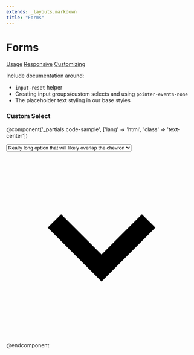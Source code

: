 ```yaml
---
extends: _layouts.markdown
title: "Forms"
---
```


# Forms

<div class="subnav">
    <a class="subnav-link" href="#usage">Usage</a>
    <a class="subnav-link" href="#responsive">Responsive</a>
    <a class="subnav-link" href="#customizing">Customizing</a>
</div>

Include documentation around:

- `input-reset` helper
- Creating input groups/custom selects and using `pointer-events-none`
- The placeholder text styling in our base styles

### Custom Select

@component('_partials.code-sample', ['lang' => 'html', 'class' => 'text-center'])
<div class="inline-block relative w-64">
    <select class="block input-reset w-full bg-white border border-smoke-dark hover:border-slate-light px-4 py-2 pr-8 rounded shadow">
        <option>Really long option that will likely overlap the chevron</option>
        <option>Option 2</option>
        <option>Option 3</option>
    </select>
    <div class="pointer-events-none absolute pin-y pin-r flex items-center px-2 text-slate">
        <svg class="h-4 w-4" xmlns="http://www.w3.org/2000/svg" viewBox="0 0 20 20"><path d="M9.293 12.95l.707.707L15.657 8l-1.414-1.414L10 10.828 5.757 6.586 4.343 8z"/></svg>
    </div>
</div>
@endcomponent

